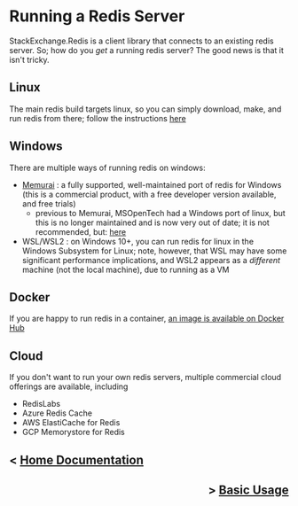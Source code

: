 ﻿Running a Redis Server
===

StackExchange.Redis is a client library that connects to an existing redis server. So; how do you *get* a running redis server? The good news is that it isn't tricky.

## Linux

The main redis build targets linux, so you can simply download, make, and run redis from there; follow the instructions [here](https://redis.io/download#installation)

## Windows

There are multiple ways of running redis on windows:

- [Memurai](https://www.memurai.com/) : a fully supported, well-maintained port of redis for Windows (this is a commercial product, with a free developer version available, and free trials)
  - previous to Memurai, MSOpenTech had a Windows port of linux, but this is no longer maintained and is now very out of date; it is not recommended, but: [here](https://www.nuget.org/packages/redis-64/)
- WSL/WSL2 : on Windows 10+, you can run redis for linux in the Windows Subsystem for Linux; note, however, that WSL may have some significant performance implications, and WSL2 appears as a *different* machine (not the local machine), due to running as a VM

## Docker

If you are happy to run redis in a container, [an image is available on Docker Hub](https://hub.docker.com/_/redis/)

## Cloud

If you don't want to run your own redis servers, multiple commercial cloud offerings are available, including

- RedisLabs
- Azure Redis Cache
- AWS ElastiCache for Redis
- GCP Memorystore for Redis

 ## <div align=left> < [Home Documentation](https://stackexchange.github.io/StackExchange.Redis/#documentation) </div> 
 ## <div align=right> > [Basic Usage](https://stackexchange.github.io/StackExchange.Redis/Basics) </div>

